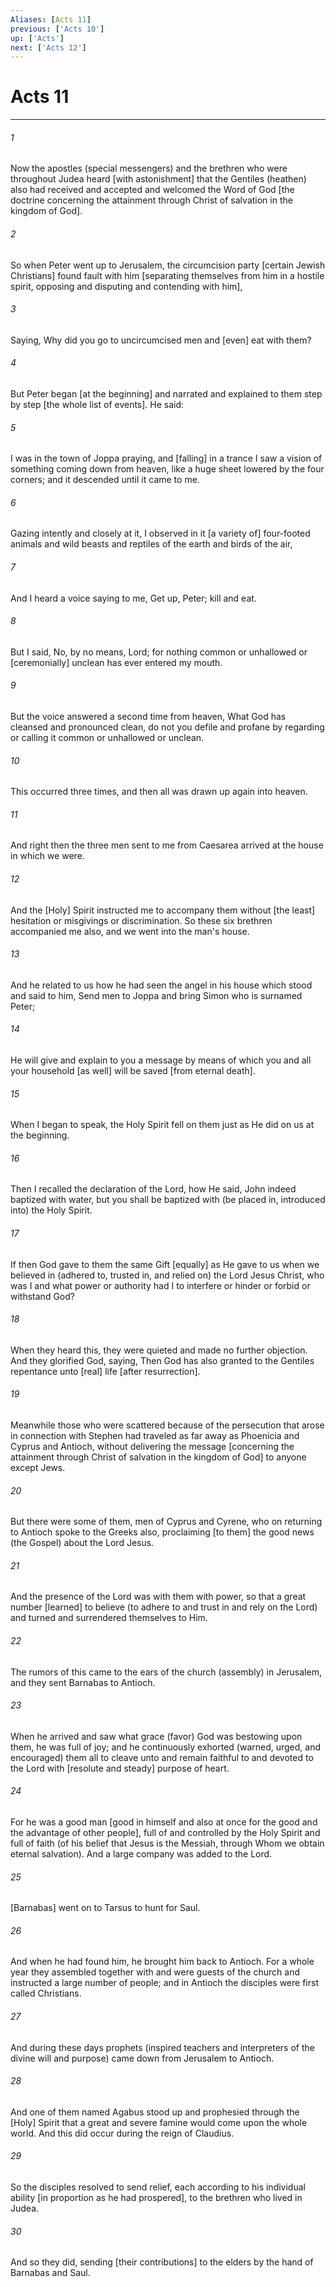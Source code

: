```yaml
---
Aliases: [Acts 11]
previous: ['Acts 10']
up: ['Acts']
next: ['Acts 12']
---
```

# Acts 11

***


###### 1 


Now the apostles (special messengers) and the brethren who were throughout Judea heard [with astonishment] that the Gentiles (heathen) also had received and accepted and welcomed the Word of God [the doctrine concerning the attainment through Christ of salvation in the kingdom of God]. 


###### 2 


So when Peter went up to Jerusalem, the circumcision party [certain Jewish Christians] found fault with him [separating themselves from him in a hostile spirit, opposing and disputing and contending with him], 


###### 3 


Saying, Why did you go to uncircumcised men and [even] eat with them? 


###### 4 


But Peter began [at the beginning] and narrated and explained to them step by step [the whole list of events]. He said: 


###### 5 


I was in the town of Joppa praying, and [falling] in a trance I saw a vision of something coming down from heaven, like a huge sheet lowered by the four corners; and it descended until it came to me. 


###### 6 


Gazing intently and closely at it, I observed in it [a variety of] four-footed animals and wild beasts and reptiles of the earth and birds of the air, 


###### 7 


And I heard a voice saying to me, Get up, Peter; kill and eat. 


###### 8 


But I said, No, by no means, Lord; for nothing common or unhallowed or [ceremonially] unclean has ever entered my mouth. 


###### 9 


But the voice answered a second time from heaven, What God has cleansed and pronounced clean, do not you defile and profane by regarding or calling it common or unhallowed or unclean. 


###### 10 


This occurred three times, and then all was drawn up again into heaven. 


###### 11 


And right then the three men sent to me from Caesarea arrived at the house in which we were. 


###### 12 


And the [Holy] Spirit instructed me to accompany them without [the least] hesitation or misgivings or discrimination. So these six brethren accompanied me also, and we went into the man's house. 


###### 13 


And he related to us how he had seen the angel in his house which stood and said to him, Send men to Joppa and bring Simon who is surnamed Peter; 


###### 14 


He will give and explain to you a message by means of which you and all your household [as well] will be saved [from eternal death]. 


###### 15 


When I began to speak, the Holy Spirit fell on them just as He did on us at the beginning. 


###### 16 


Then I recalled the declaration of the Lord, how He said, John indeed baptized with water, but you shall be baptized with (be placed in, introduced into) the Holy Spirit. 


###### 17 


If then God gave to them the same Gift [equally] as He gave to us when we believed in (adhered to, trusted in, and relied on) the Lord Jesus Christ, who was I and what power or authority had I to interfere or hinder or forbid or withstand God? 


###### 18 


When they heard this, they were quieted and made no further objection. And they glorified God, saying, Then God has also granted to the Gentiles repentance unto [real] life [after resurrection]. 


###### 19 


Meanwhile those who were scattered because of the persecution that arose in connection with Stephen had traveled as far away as Phoenicia and Cyprus and Antioch, without delivering the message [concerning  the attainment through Christ of salvation in the kingdom of God] to anyone except Jews. 


###### 20 


But there were some of them, men of Cyprus and Cyrene, who on returning to Antioch spoke to the Greeks also, proclaiming [to them] the good news (the Gospel) about the Lord Jesus. 


###### 21 


And the presence of the Lord was with them with power, so that a great number [learned] to believe (to adhere to and trust in and rely on the Lord) and turned and surrendered themselves to Him. 


###### 22 


The rumors of this came to the ears of the church (assembly) in Jerusalem, and they sent Barnabas to Antioch. 


###### 23 


When he arrived and saw what grace (favor) God was bestowing upon them, he was full of joy; and he continuously exhorted (warned, urged, and encouraged) them all to cleave unto and remain faithful to and devoted to the Lord with [resolute and steady] purpose of heart. 


###### 24 


For he was a good man [good in himself and also at once for the good and the advantage of other people], full of and controlled by the Holy Spirit and full of faith (of his belief that Jesus is the Messiah, through Whom we obtain eternal salvation). And a large company was added to the Lord. 


###### 25 


[Barnabas] went on to Tarsus to hunt for Saul. 


###### 26 


And when he had found him, he brought him back to Antioch. For a whole year they assembled together with and were guests of the church and instructed a large number of people; and in Antioch the disciples were first called Christians. 


###### 27 


And during these days prophets (inspired teachers and interpreters of the divine will and purpose) came down from Jerusalem to Antioch. 


###### 28 


And one of them named Agabus stood up and prophesied through the [Holy] Spirit that a great and severe famine would come upon the whole world. And this did occur during the reign of Claudius. 


###### 29 


So the disciples resolved to send relief, each according to his individual ability [in proportion as he had prospered], to the brethren who lived in Judea. 


###### 30 


And so they did, sending [their contributions] to the elders by the hand of Barnabas and Saul.
